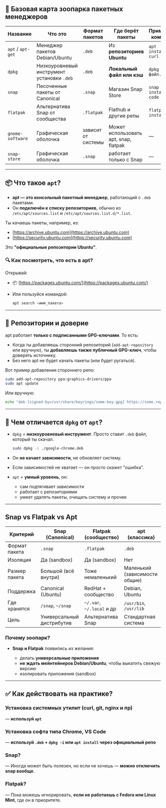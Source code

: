 ## 🧩 Базовая карта зоопарка пакетных менеджеров

| Название          | Что это                                    | Формат пакетов     | Где берёт пакеты                      | Примеры команд      |
| ----------------- | ------------------------------------------ | ------------------ | ------------------------------------- | ------------------- |
| `apt` / `apt-get` | Менеджер пакетов Debian/Ubuntu             | `.deb`             | Из **репозиториев Ubuntu**            | `apt install curl`  |
| `dpkg`            | Низкоуровневый инструмент установки `.deb` | `.deb`             | **Локальный файл или кэш**            | `dpkg -i файл.deb`  |
| `snap`            | Песоченные пакеты от Canonical             | `.snap`            | Магазин Snap Store                    | `snap install code` |
| `flatpak`         | Альтернатива Snap от сообщества            | `.flatpak`         | Flathub и другие репы                 | `flatpak install`   |
| `gnome-software`  | Графическая оболочка                       | зависит от системы | Может использовать apt, snap, flatpak | —                   |
| `snap-store`      | Графическая оболочка                       | `.snap`            | работает только с Snap                | —                   |

---

## 📦 Что такое `apt`?

* **apt — это консольный пакетный менеджер**, работающий с `.deb` пакетами.
* Он **подключён к списку репозиториев**, обычно из `/etc/apt/sources.list` и `/etc/apt/sources.list.d/*.list`.

Ты качаешь пакеты, например, из:

* [https://archive.ubuntu.com](https://archive.ubuntu.com)
* [https://security.ubuntu.com](https://security.ubuntu.com)

Это **"официальные репозитории Ubuntu"**.

### 🔍 Как посмотреть, что есть в apt?

Открывай:

* 📦 [https://packages.ubuntu.com/](https://packages.ubuntu.com/)
* Или пользуйся командой:

  ```bash
  apt search <имя_пакета>
  ```

---

## 🔐 Репозитории и доверие

apt работает **только с подписанными GPG-ключами**. То есть:

* Когда ты добавляешь сторонний репозиторий (`add-apt-repository` или вручную), ты **добавляешь также публичный GPG-ключ**, чтобы доверять источнику.
* Без него apt не будет качать пакеты (или будет ругаться).

Вот пример добавления стороннего репо:

```bash
sudo add-apt-repository ppa:graphics-drivers/ppa
sudo apt update
```

Или вручную:

```bash
echo "deb [signed-by=/usr/share/keyrings/some-key.gpg] https://some.repo stable main" | sudo tee /etc/apt/sources.list.d/some.list
```

---

## 🤔 Чем отличается `dpkg` от `apt`?

* `dpkg` = **низкоуровневый инструмент**. Просто ставит `.deb` файл, который ты скачал.

  ```bash
  sudo dpkg -i ./google-chrome.deb
  ```

* Он **не качает зависимости**, не обновляет систему.

* Если зависимостей не хватает — он просто скажет "ошибка".

* `apt` = **умный уровень**, он:

  * сам подтягивает зависимости
  * работает с репозиториями
  * умеет удалять пакеты, очищать систему и прочее

---

## Snap vs Flatpak vs Apt

| Критерий      | Snap (Canonical)          | Flatpak (сообщество)      | apt (классика)                |
| ------------- | ------------------------- | ------------------------- | ----------------------------- |
| Формат пакета | `.snap`                   | `.flatpak`                | `.deb`                        |
| Изоляция      | Да (sandbox)              | Да (sandbox)              | Нет                           |
| Размер пакета | Большой (всё внутри)      | Тоже немаленький          | Маленький (зависимости общие) |
| Поддержка     | Canonical (Ubuntu)        | RedHat + сообщество       | Debian, Ubuntu                |
| Где хранятся  | `/snap`, `~/snap`         | `~/.var`, `~/.local` и др | `/usr/bin`, `/usr/lib`        |
| Цель          | Универсальный дистрибутив | Альтернатива Snap         | Стандартная система           |

### Почему зоопарк?

* **Snap и Flatpak** появились из желания:

  * делать **универсальные приложения**
  * **не ждать мейнтейнеров Debian/Ubuntu**, чтобы выкатить свежую версию
  * изолировать приложения (sandbox)

---

## ✅ Как действовать на практике?

### Установка системных утилит (curl, git, nginx и пр)

— **используй `apt`**

### Установка софта типа Chrome, VS Code

— **используй `.deb` + `dpkg -i` или `apt install` через официальный репо**

### Snap?

— Иногда может быть полезен, но если не хочешь — **можно отключить snap вообще**.

### Flatpak?

— Пока можешь игнорировать, **если не работаешь с Fedora или Linux Mint**, где он в приоритете.
